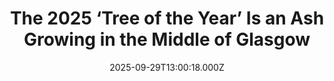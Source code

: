---
title: "The 2025 ‘Tree of the Year’ Is an Ash Growing in the Middle of Glasgow"
date: 2025-09-29T13:00:18.000Z
category: Human Kindness
externalLink: "https://www.goodnewsnetwork.org/the-2025-tree-of-the-year-is-an-ash-growing-in-the-middle-of-glasgow/"
image: ""
excerpt: "England’s coveted Tree of the Year award, on which GNN reports yearly, was won this year by a Scottish ash tree 75 feet-tall. Towering above sandstone row houses, the tree on Argyle Street, in Glasgow has survived a recent ash tree plague, as well as the Clydeside blitz, and recent urban development. It was described, […] The post The 2025…"
---